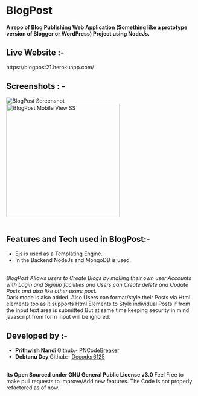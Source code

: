 # BlogPost
<b>A repo of Blog Publishing Web Application (Something like a prototype version of Blogger or WordPress) Project using NodeJs.</b>
<br>
<h2> Live Website :- </h2> https://blogpost21.herokuapp.com/
<br>
<h2> Screenshots : - </h2> 
<img src="https://user-images.githubusercontent.com/41236287/108111112-45127e80-70ba-11eb-9bcf-7cb7b0ea23bb.jpg" alt="BlogPost Screenshot" width="auto" height="auto"> <br> 
<img src="https://user-images.githubusercontent.com/41236287/108111474-b94d2200-70ba-11eb-87fd-e073a4a5cb5f.jpg" alt="BlogPost Mobile View SS" width="auto"  height="300px">
<br>
<br>
<h2> Features and Tech used in BlogPost:- </h2>
<ul><li> Ejs is used as a Templating Engine.</li>
  <li> In the Backend NodeJs and MongoDB is used.</li></ul>
  <br><em>BlogPost Allows users to Create Blogs by making their own user Accounts with Login and Signup facilities and Users can Create delete and Update Posts and also like  other users post.</em><br> Dark mode is also added. Also Users can format/style their Posts via Html elements too as it supports Html Elements to Style individual Posts if from the input text area is submitted But at same time keeping security in mind javascript from form input will be ignored.
  <br>
<h2> Developed by :- </h2>
<ul><li><b> Prithwish Nandi </b> Github:- <a href="https://github.com/PnCodeBreaker">PNCodeBreaker</a></li>
<li><b> Debtanu Dey </b> Github:- <a href="https://github.com/Decoder6125">Decoder6125</a></li></ul><br>
<b> Its Open Sourced under GNU General Public License v3.0 </b>
Feel Free to make pull requests to Improve/Add new features.
The Code is not properly refactored as of now.

  

